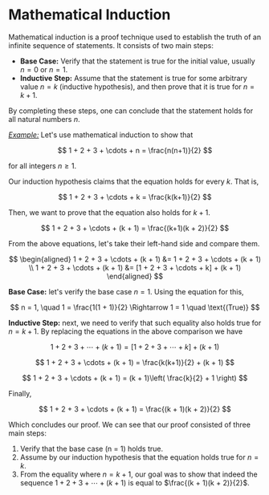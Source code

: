 # Mathematical Induction

Mathematical induction is a proof technique used to establish the truth of an infinite sequence of statements. It consists of two main steps:

- **Base Case:** Verify that the statement is true for the initial value, usually $n = 0$ or $n = 1$.
- **Inductive Step:** Assume that the statement is true for some arbitrary value $n = k$ (inductive hypothesis), and then prove that it is true for $n = k + 1$.

By completing these steps, one can conclude that the statement holds for all natural numbers $n$.

<u><i>Example:</i></u> Let's use mathematical induction to show that 

$$
1 + 2 + 3 + \cdots + n = \frac{n(n+1)}{2}
$$

for all integers $n \geq 1$.

Our induction hypothesis claims that the equation holds for every $k$. That is,

$$
1 + 2 + 3 + \cdots + k = \frac{k(k+1)}{2}
$$

Then, we want to prove that the equation also holds for $k + 1$.

$$
1 + 2 + 3 + \cdots + (k + 1) = \frac{(k+1)(k + 2)}{2}
$$

From the above equations, let's take their left-hand side and compare them.

$$
\begin{aligned}
1 + 2 + 3 + \cdots + (k + 1) &= 1 + 2 + 3 + \cdots + (k + 1) \\
1 + 2 + 3 + \cdots + (k + 1) &= [1 + 2 + 3 + \cdots + k] + (k + 1)
\end{aligned}
$$

**Base Case:** let's verify the base case $n = 1$. Using the equation for this,

$$
n = 1, \quad 1 = \frac{1(1 + 1)}{2} \Rightarrow 1 = 1 \quad \text{(True)}
$$

**Inductive Step:** next, we need to verify that such equality also holds true for $n = k + 1$. By replacing the equations in the above comparison we have

$$
1 + 2 + 3 + \cdots + (k + 1) = [1 + 2 + 3 + \cdots + k] + (k + 1)
$$

$$
1 + 2 + 3 + \cdots + (k + 1) = \frac{k(k+1)}{2} + (k + 1)
$$

$$
1 + 2 + 3 + \cdots + (k + 1) = (k + 1)\left( \frac{k}{2} + 1 \right)
$$

Finally,

$$
1 + 2 + 3 + \cdots + (k + 1) = \frac{(k + 1)(k + 2)}{2}
$$

Which concludes our proof. We can see that our proof consisted of three main steps:

1. Verify that the base case (n = 1) holds true.
2. Assume by our induction hypothesis that the equation holds true for $n = k$.
3. From the equality where $n = k + 1$, our goal was to show that indeed the sequence $1 + 2 + 3 + \cdots + (k + 1)$ is equal to $\frac{(k + 1)(k + 2)}{2}$.
